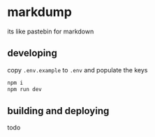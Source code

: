 # markdump

its like pastebin for markdown

## developing

copy `.env.example` to `.env` and populate the keys

```sh
npm i
npm run dev
```

## building and deploying

todo
